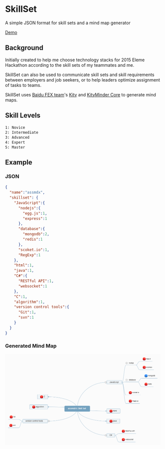 # SkillSet
A simple JSON format for skill sets and a mind map generator

[Demo](http://nexzhu.github.io/SkillSet/)

## Background

Initially created to help me choose technology stacks for 2015 Eleme Hackathon according to the skill sets of my teammates and me.

SkillSet can also be used to communicate skill sets and skill requirements between employers and job seekers, or to help leaders optimize assignment of tasks to teams.

SkillSet uses [Baidu FEX team](http://fex.baidu.com/)'s [Kity](https://github.com/fex-team/kity) and [KityMinder Core](https://github.com/fex-team/kityminder-core) to generate mind maps.

## Skill Levels

    1: Novice
    2: Intermediate
    3: Advanced
    4: Expert
    5: Master

## Example

### JSON

```json
{
  "name":"assmdx",
  "skillset": {
    "JavaScript":{
      "nodejs":{
        "egg.js":1,
        "express":1
      },
      "database":{
        "mongodb":2,
        "redis":1
      },      
      "scoket.io":1,
      "RegExp":1
    },
    "html":1,
    "java":1,
    "C#":{
      "RESTful API":1,
      "websocket":1
    },
    "C":1,
    "algorithm":1,
    "version control tools":{
      "Git":1,
      "svn":1
    }
  }
}


```

### Generated Mind Map

![skill-set.png](docs/skill-set.png)

